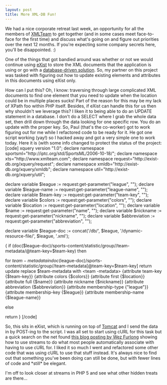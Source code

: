 ```yaml
--- 
layout: post
title: More XML-DB Fun!
---
```

<p>
We had a nice corporate retreat last week, an opportunity for all the members of <a href="http://www.xmlteam.com">XMLTeam</a> to get together (and in some cases meet face-to-face for the first time) and discuss what's going on and figure out priorities over the next 12 months.  If you're expecting some company secrets here, you'll be disappointed. :)</p>
<p>
One of the things that got bandied around was whether or not we would continue using <a href="http://exist.sourceforge.net/">eXist</a> to store the XML documents that the application is using or go with a <a href="http://xtoss.org">database-driven solution</a>.  So, my partner on this project was tasked with figuring out how to update existing elements and attributes in this documents using eXist only.</p>
<p>
How can I put this?  Oh, I know:  traversing through large complicated XML documents to find one element that you need to update when the location could be in multiple places sucks!  Part of the reason for this may be my lack of XPath foo within PHP itself.  Besides, if eXist can handle this for us then why shouldn't we leverage this?  I liken it to being able to do an UPDATE statement in a database.  I don't do a SELECT where I grab the whole data set, then drill down through the data looking for one specific row.  You do an update with the proper key.  So, Paul (that's the co-worker) got to work figuring out for me while I refactored code to be ready for it.  He got one script working (yay!) so I hacked away and got a very simple one to work today.  Here it is (with some info changed to protect the status of the project:
[code]
xquery version "1.0";
declare namespace sportsml="http://iptc.org/std/SportsML/2006-10-18/";
declare namespace xts="http://www.xmlteam.com";
declare namespace request="http://exist-db.org/xquery/request";
declare namespace xmldb="http://exist-db.org/xquery/xmldb";
declare namespace util="http://exist-db.org/xquery/util";

declare variable $league := request:get-parameter("league", "");
declare variable $league-name := request:get-parameter("league-name", "");
declare variable $team-key := request:get-parameter("team-key", "");
declare variable $colors := request:get-parameter("colors", "");
declare variable $location := request:get-parameter("location", "");
declare variable $name := request:get-parameter("name", "");
declare variable $nickname := request:get-parameter("nickname", "");
declare variable $abbreviation := request:get-parameter("abbreviation", "");

declare variable $league-doc := concat('/db/', $league, '/dynamic-resource-file/', $league, '.xml');

<dummy>
{
if (doc($league-doc)/sports-content/statistic/group//team-metadata/@team-key=$team-key) then

for $team-metadata in doc($league-doc)/sports-content/statistic/group//team-metadata[@team-key=$team-key]
return
update replace $team-metadata with
<team -metadata>
{attribute team-key {$team-key}}
{attribute colors {$colors}}
<name>
{attribute first {$location}}
{attribute full {$name}}
{attribute nickname {$nickname}}
{attribute abbreviation {$abbreviation}}
</name>
<affiliation>
{attribute membership-type {"league"}}
{attribute membership-key {$league}}
{attribute membership-name {$league-name}}
</affiliation>
</team>

else

return
} 
</dummy>
[/code]</p>
<p>
So, this sits in eXist, which is running on top of <a href="tomcat.apache.org">Tomcat</a> and I send the data in by POST-ing to the script.  I was all set to start using cURL for this task but a quick search on the net found <a href="http://netevil.org/blog/2006/nov/http-post-from-php-without-curl">this blog posting by Wez Furlong</a> showing how to use streams to do what most people automatically associate with having to use cURL for.  I liked it so much I went and refactored some other code that was using cURL to use that stuff instead.  It's always nice to find out that something you've been doing can still be done, but with fewer lines of code and *still* be elegant.
</p>
<p>
I'm off to look closer at streams in PHP 5 and see what other hidden treats are there...
</p>
